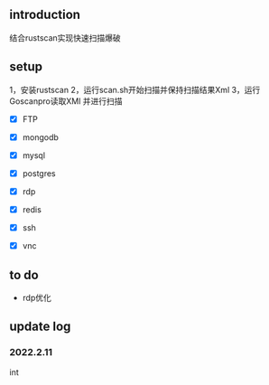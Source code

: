 

## introduction

结合rustscan实现快速扫描爆破


## setup

1，安装rustscan
2，运行scan.sh开始扫描并保持扫描结果Xml
3，运行Goscanpro读取XMl 并进行扫描


- [x] FTP
- [x] mongodb
- [x] mysql
- [x] postgres
- [x] rdp
- [x] redis
- [x] ssh
- [x] vnc


## to do
- rdp优化 

## update log

### 2022.2.11
int



